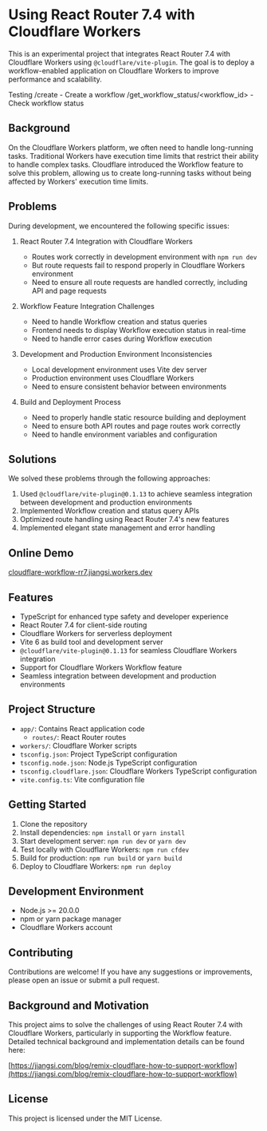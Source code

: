 # Using React Router 7.4 with Cloudflare Workers

This is an experimental project that integrates React Router 7.4 with Cloudflare Workers using `@cloudflare/vite-plugin`. The goal is to deploy a workflow-enabled application on Cloudflare Workers to improve performance and scalability.

Testing
/create - Create a workflow
/get_workflow_status/<workflow_id> - Check workflow status

## Background

On the Cloudflare Workers platform, we often need to handle long-running tasks. Traditional Workers have execution time limits that restrict their ability to handle complex tasks. Cloudflare introduced the Workflow feature to solve this problem, allowing us to create long-running tasks without being affected by Workers' execution time limits.

## Problems

During development, we encountered the following specific issues:

1. React Router 7.4 Integration with Cloudflare Workers
   - Routes work correctly in development environment with `npm run dev`
   - But route requests fail to respond properly in Cloudflare Workers environment
   - Need to ensure all route requests are handled correctly, including API and page requests

2. Workflow Feature Integration Challenges
   - Need to handle Workflow creation and status queries
   - Frontend needs to display Workflow execution status in real-time
   - Need to handle error cases during Workflow execution

3. Development and Production Environment Inconsistencies
   - Local development environment uses Vite dev server
   - Production environment uses Cloudflare Workers
   - Need to ensure consistent behavior between environments

4. Build and Deployment Process
   - Need to properly handle static resource building and deployment
   - Need to ensure both API routes and page routes work correctly
   - Need to handle environment variables and configuration

## Solutions

We solved these problems through the following approaches:

1. Used `@cloudflare/vite-plugin@0.1.13` to achieve seamless integration between development and production environments
2. Implemented Workflow creation and status query APIs
3. Optimized route handling using React Router 7.4's new features
4. Implemented elegant state management and error handling

## Online Demo
[cloudflare-workflow-rr7.jiangsi.workers.dev](https://cloudflare-workflow-rr7.jiangsi.workers.dev)

## Features

- TypeScript for enhanced type safety and developer experience
- React Router 7.4 for client-side routing
- Cloudflare Workers for serverless deployment
- Vite 6 as build tool and development server
- `@cloudflare/vite-plugin@0.1.13` for seamless Cloudflare Workers integration
- Support for Cloudflare Workers Workflow feature
- Seamless integration between development and production environments

## Project Structure

- `app/`: Contains React application code
  - `routes/`: React Router routes
- `workers/`: Cloudflare Worker scripts
- `tsconfig.json`: Project TypeScript configuration
- `tsconfig.node.json`: Node.js TypeScript configuration
- `tsconfig.cloudflare.json`: Cloudflare Workers TypeScript configuration
- `vite.config.ts`: Vite configuration file

## Getting Started

1. Clone the repository
2. Install dependencies: `npm install` or `yarn install`
3. Start development server: `npm run dev` or `yarn dev`
4. Test locally with Cloudflare Workers: `npm run cfdev`
5. Build for production: `npm run build` or `yarn build`
6. Deploy to Cloudflare Workers: `npm run deploy`

## Development Environment

- Node.js >= 20.0.0
- npm or yarn package manager
- Cloudflare Workers account

## Contributing

Contributions are welcome! If you have any suggestions or improvements, please open an issue or submit a pull request.

## Background and Motivation

This project aims to solve the challenges of using React Router 7.4 with Cloudflare Workers, particularly in supporting the Workflow feature. Detailed technical background and implementation details can be found here:

[https://jiangsi.com/blog/remix-cloudflare-how-to-support-workflow](https://jiangsi.com/blog/remix-cloudflare-how-to-support-workflow)

## License

This project is licensed under the MIT License.

